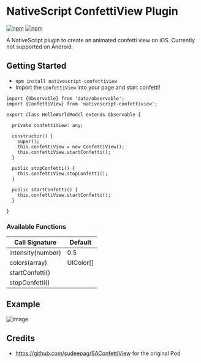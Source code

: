 # NativeScript ConfettiView Plugin
[![npm](https://img.shields.io/npm/v/nativescript-confettiview.svg?maxAge=2592000?style=plastic)](https://www.npmjs.com/package/nativescript-confettiview) 
[![npm](https://img.shields.io/npm/dt/nativescript-confettiview.svg?maxAge=2592000?style=plastic)](https://www.npmjs.com/package/nativescript-confettiview)

A NativeScript plugin to create an animated confetti view on iOS. Currently not supported on Android.

## Getting Started
* `npm install nativescript-confettiview`
* Import the `ConfettiView` into your page and start confetti!

```
import {Observable} from 'data/observable';
import {ConfettiView} from 'nativescript-confettiview';

export class HelloWorldModel extends Observable {

  private confettiView: any;

  constructor() {
    super();
    this.confettiView = new ConfettiView();
    this.confettiView.startConfetti();
  }

  public stopConfetti() {
    this.confettiView.stopConfetti();
  }

  public startConfetti() {
    this.confettiView.startConfetti();
  }

}
```
### Available Functions
|Call Signature|Default|
|---|---|
|intensity(number)|0.5|
|colors(array)|UIColor[]|
|startConfetti()| |
|stopConfetti()| |


## Example
![Image](http://g.recordit.co/jT65B4NaqO.gif)



## Credits
* https://github.com/sudeepag/SAConfettiView for the original Pod
